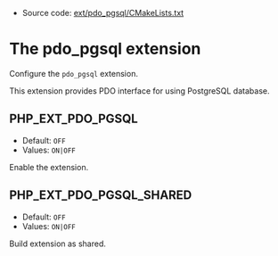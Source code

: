 <!-- This is auto-generated file. -->
* Source code: [ext/pdo_pgsql/CMakeLists.txt](https://github.com/petk/php-build-system/blob/master/cmake/ext/pdo_pgsql/CMakeLists.txt)

# The pdo_pgsql extension

Configure the `pdo_pgsql` extension.

This extension provides PDO interface for using PostgreSQL database.

## PHP_EXT_PDO_PGSQL

* Default: `OFF`
* Values: `ON|OFF`

Enable the extension.

## PHP_EXT_PDO_PGSQL_SHARED

* Default: `OFF`
* Values: `ON|OFF`

Build extension as shared.
